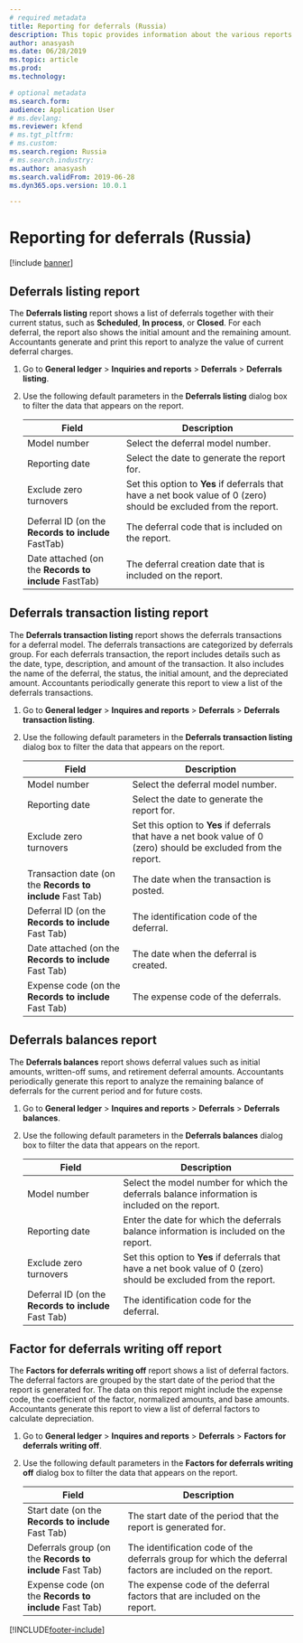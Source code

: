 ```yaml
---
# required metadata
title: Reporting for deferrals (Russia)
description: This topic provides information about the various reports that are available for deferrals.
author: anasyash
ms.date: 06/28/2019
ms.topic: article
ms.prod: 
ms.technology: 

# optional metadata
ms.search.form:  
audience: Application User
# ms.devlang: 
ms.reviewer: kfend
# ms.tgt_pltfrm: 
# ms.custom: 
ms.search.region: Russia
# ms.search.industry: 
ms.author: anasyash
ms.search.validFrom: 2019-06-28
ms.dyn365.ops.version: 10.0.1

---
```


# Reporting for deferrals (Russia)

[!include [banner](../includes/banner.md)]

## Deferrals listing report

The **Deferrals listing** report shows a list of deferrals together with their current status, such as **Scheduled**, **In process**, or **Closed**. For each deferral, the report also shows the initial amount and the remaining amount. Accountants generate and print this report to analyze the value of current deferral charges.

1. Go to **General ledger** \> **Inquiries and reports** \> **Deferrals** \> **Deferrals listing**.
2. Use the following default parameters in the **Deferrals listing** dialog box to filter the data that appears on the report.

    | Field                                                 | Description |
    |-------------------------------------------------------|-------------|
    | Model number                                          | Select the deferral model number. |
    | Reporting date                                        | Select the date to generate the report for. |
    | Exclude zero turnovers                                | Set this option to **Yes** if deferrals that have a net book value of 0 (zero) should be excluded from the report. |
    | Deferral ID (on the **Records to include** FastTab)   | The deferral code that is included on the report. |
    | Date attached (on the **Records to include** FastTab) | The deferral creation date that is included on the report. |

## Deferrals transaction listing report

The **Deferrals transaction listing** report shows the deferrals transactions for a deferral model. The deferrals transactions are categorized by deferrals group. For each deferrals transaction, the report includes details such as the date, type, description, and amount of the transaction. It also includes the name of the deferral, the status, the initial amount, and the depreciated amount. Accountants periodically generate this report to view a list of the deferrals transactions.

1. Go to **General ledger** \> **Inquires and reports** \> **Deferrals** \> **Deferrals transaction listing**.
2. Use the following default parameters in the **Deferrals transaction listing** dialog box to filter the data that appears on the report.

    | Field                                                     | Description |
    |-----------------------------------------------------------|-------------|
    | Model number                                              | Select the deferral model number. |
    | Reporting date                                            | Select the date to generate the report for. |
    | Exclude zero turnovers                                    | Set this option to **Yes** if deferrals that have a net book value of 0 (zero) should be excluded from the report. |
    | Transaction date (on the **Records to include** Fast Tab) | The date when the transaction is posted. |
    | Deferral ID (on the **Records to include** Fast Tab)      | The identification code of the deferral. |
    | Date attached (on the **Records to include** Fast Tab)    | The date when the deferral is created. |
    | Expense code (on the **Records to include** Fast Tab)     | The expense code of the deferrals. |

## Deferrals balances report

The **Deferrals balances** report shows deferral values such as initial amounts, written-off sums, and retirement deferral amounts. Accountants periodically generate this report to analyze the remaining balance of deferrals for the current period and for future costs.

1. Go to **General ledger** \> **Inquires and reports** \> **Deferrals** \> **Deferrals balances**.
2. Use the following default parameters in the **Deferrals balances** dialog box to filter the data that appears on the report.

    | Field                                                | Description |
    |------------------------------------------------------|-------------|
    | Model number                                         | Select the model number for which the deferrals balance information is included on the report. |
    | Reporting date                                       | Enter the date for which the deferrals balance information is included on the report. |
    | Exclude zero turnovers                               | Set this option to **Yes** if deferrals that have a net book value of 0 (zero) should be excluded from the report. |
    | Deferral ID (on the **Records to include** Fast Tab) | The identification code for the deferral. |

## Factor for deferrals writing off report

The **Factors for deferrals writing off** report shows a list of deferral factors. The deferral factors are grouped by the start date of the period that the report is generated for. The data on this report might include the expense code, the coefficient of the factor, normalized amounts, and base amounts. Accountants generate this report to view a list of deferral factors to calculate depreciation.

1. Go to **General ledger** \> **Inquires and reports** \> **Deferrals** \> **Factors for deferrals writing off**.
2. Use the following default parameters in the **Factors for deferrals writing off** dialog box to filter the data that appears on the report.

    | Field                                                    | Description |
    |----------------------------------------------------------|-------------|
    | Start date (on the **Records to include** Fast Tab)      | The start date of the period that the report is generated for. |
    | Deferrals group (on the **Records to include** Fast Tab) | The identification code of the deferrals group for which the deferral factors are included on the report. |
    | Expense code (on the **Records to include** Fast Tab)    | The expense code of the deferral factors that are included on the report. |


[!INCLUDE[footer-include](../../includes/footer-banner.md)]